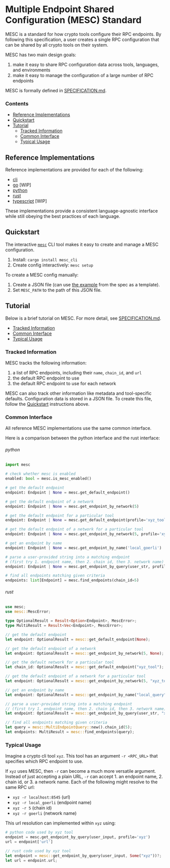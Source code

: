 
# Multiple Endpoint Shared Configuration (MESC) Standard

MESC is a standard for how crypto tools configure their RPC endpoints. By following this specification, a user creates a single RPC configuration that can be shared by all crypto tools on their system.

MESC has two main design goals:
1. make it easy to share RPC configuration data across tools, languages, and environments
2. make it easy to manage the configuration of a large number of RPC endpoints

MESC is formally defined in [SPECIFICATION.md](./SPECIFICATION.md).

### Contents
- [Reference Implementations](#reference-implementations)
- [Quickstart](#quickstart)
- [Tutorial](#tutorial)
  - [Tracked Information](#tracked-information)
  - [Common Interface](#common-interface)
  - [Typical Usage](#typical-usage)

## Reference Implementations

Reference implementations are provided for each of the following:
- [cli](/cli)
- [go](/go) [WIP]
- [python](/python)
- [rust](/rust)
- [typescript](/typescript) [WIP]

These implementations provide a consistent language-agnostic interface while still obeying the best practices of each language.

## Quickstart

The interactive [`mesc`](./cli) CLI tool makes it easy to create and manage a MESC configuration.
1. Install: `cargo install mesc_cli`
2. Create config interactively: `mesc setup`

To create a MESC config manually:
1) Create a JSON file (can use [the example](./SPECIFICATION.md#example-rpcconfig) from the spec as a template).
2) Set `MESC_PATH` to the path of this JSON file.

## Tutorial

Below is a brief tutorial on MESC. For more detail, see [SPECIFICATION.md](./SPECIFICATION.md). 

- [Tracked Information](#tracked-information)
- [Common Interface](#common-interface)
- [Typical Usage](#typical-usage)

### Tracked Information

MESC tracks the following information:
1. a list of RPC endpoints, including their `name`, `chain_id`, and `url`
2. the default RPC endpoint to use
3. the default RPC endpoint to use for each network

MESC can also track other information like metadata and tool-specific defaults. Configuration data is stored in a JSON file. To create this file, follow the [Quickstart](#quickstart) instructions above.

### Common Interface

All reference MESC implementations use the same common interface.

Here is a comparison between the python interface and the rust interface:

###### python
```python
import mesc

# check whether mesc is enabled
enabled: bool = mesc.is_mesc_enabled()

# get the default endpoint
endpoint: Endpoint | None = mesc.get_default_endpoint()

# get the default endpoint of a network
endpoint: Endpoint | None = mesc.get_endpoint_by_network(5)

# get the default endpoint for a particular tool
endpoint: Endpoint | None = mesc.get_default_endpoint(profile='xyz_tool')

# get the default endpoint of a network for a particular tool
endpoint: Endpoint | None = mesc.get_endpoint_by_network(5, profile='xyz_tool')

# get an endpoint by name
endpoint: Endpoint | None = mesc.get_endpoint_by_name('local_goerli')

# parse a user-provided string into a matching endpoint
# (first try 1. endpoint name, then 2. chain id, then 3. network name)
endpoint: Endpoint | None = mesc.get_endpoint_by_query(user_str, profile='xyz_tool')

# find all endpoints matching given criteria
endpoints: list[Endpoint] = mesc.find_endpoints(chain_id=5)
```

###### rust
```rust
use mesc;
use mesc::MescError;

type OptionalResult = Result<Option<Endpoint>, MescError>;
type MultiResult = Result<Vec<Endpoint>, MescError>;

// get the default endpoint
let endpoint: OptionalResult = mesc::get_default_endpoint(None);

// get the default endpoint of a network
let endpoint: OptionalResult = mesc::get_endpoint_by_network(5, None);

// get the default network for a particular tool
let chain_id: OptionalResult = mesc::get_default_endpoint("xyz_tool");

// get the default endpoint of a network for a particular tool
let endpoint: OptionalResult = mesc::get_endpoint_by_network(5, "xyz_tool");

// get an endpoint by name
let endpoint: OptionalResult = mesc::get_endpoint_by_name("local_query");

// parse a user-provided string into a matching endpoint
// (first try 1. endpoint name, then 2. chain id, then 3. network name)
let endpoint: OptionalResult = mesc::get_endpoint_by_query(user_str, "xyz_tool");

// find all endpoints matching given criteria
let query = mesc::MultiEndpointQuery::new().chain_id(5);
let endpoints: MultiResult = mesc::find_endpoints(query);
```

### Typical Usage

Imagine a crypto cli tool `xyz`. This tool has an argument `-r <RPC_URL>` that specifies which RPC endpoint to use.

If `xyz` uses MESC, then `-r` can become a much more versatile argument. Instead of just accepting a plain URL, `-r` can accept 1. an endpoint name, 2. chain id, or 3. a network name. Each of the following might resolve to the same RPC url:
- `xyz -r localhost:8545` (url)
- `xyz -r local_goerli` (endpoint name)
- `xyz -r 5` (chain id)
- `xyz -r goerli` (network name)

This url resolution can implemented within `xyz` using:

```python
# python code used by xyz tool
endpoint = mesc.get_endpoint_by_query(user_input, profile='xyz')
url = endpoint['url']
```

```rust
// rust code used by xyz tool
let endpoint = mesc::get_endpoint_by_query(user_input, Some("xyz"))?;
let url = endpoint.url;
```
